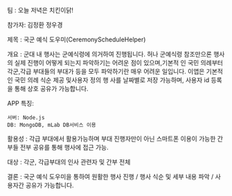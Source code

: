 팀 : 	오늘 저녁은 치킨이닭! 

참가자:	김정환 정우경

제목 : 	국군 예식 도우미(CeremonyScheduleHelper)

개요 : 	군대 내 행사는 군예식령에 의거하여 진행됩니다. 허나 군예식령 참조만으론 행사의 실제 진행이 어떻게 되는지 파악하기는 어려운 점이 있으며,기본적				인 국민 의례부터 각군,각급 부대들의 부대가 등을 모두 파악하기란 매우 어려운 일입니다. 이앱은 기본적인 국민 의례 식순 제공 및사용자 정의 행				사를 날짜별로 저장 가능하며, 사용자 id 등록을 통해 상호 공유가 가능합니다.

APP 특징:

   	서버: Node.js 
   	DB: MongoDB, mLab DB서비스 이용


활용성 : 각급 부대에서 활용가능하며 부대 진행자만이 아닌 스마트폰 이용이 가능한 간부들 전부 공유를 통해 행사에 접근 가능.

대상 :	각군, 각급부대의 인사 관련자 및 간부 전체

결론 : 국군 예식 도우미을 통하여 원활한 행사 진행 / 행사 식순 및 세부 내용 파악 / 사용자간 공유가 가능합니다.
